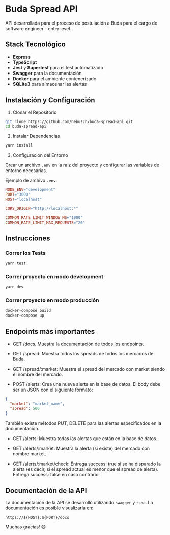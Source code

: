 # Buda Spread API

API desarrollada para el proceso de postulación a Buda para el cargo de software engineer - entry level.

## Stack Tecnológico

- **Express**
- **TypeScript**
- **Jest** y **Supertest** para el test automatizado
- **Swagger** para la documentación
- **Docker** para el ambiente contenerizado
- **SQLite3** para almacenar las alertas

## Instalación y Configuración

1. Clonar el Repositorio

```bash
git clone https://github.com/hebusch/buda-spread-api.git
cd buda-spread-api
```

2. Instalar Dependencias
```bash
yarn install
```

3. Configuración del Entorno

Crear un archivo `.env` en la raiz del proyecto y configurar las variables de entorno necesarias.

Ejemplo de archivo `.env`:

```makefile
NODE_ENV="development"
PORT="3000"
HOST="localhost"

CORS_ORIGIN="http://localhost:*"

COMMON_RATE_LIMIT_WINDOW_MS="1000"
COMMON_RATE_LIMIT_MAX_REQUESTS="20"
```

## Instrucciones

### Correr los Tests

```sh
yarn test
```

### Correr proyecto en modo development

```sh
yarn dev
```

### Correr proyecto en modo producción

```sh
docker-compose build
docker-compose up
```

## Endpoints más importantes

* GET /docs. Muestra la documentación de todos los endpoints.

* GET /spread: Muestra todos los spreads de todos los mercados de Buda.

* GET /spread/:market: Muestra el spread del mercado con market siendo el nombre del mercado.

* POST /alerts: Crea una nueva alerta en la base de datos. El body debe ser un JSON con el siguiente formato:

```json
{
  "market": "market_name",
  "spread": 500
}
```

También existe métodos PUT, DELETE para las alertas especificados en la documentación.

* GET /alerts: Muestra todas las alertas que están en la base de datos.

* GET /alerts/:market: Muestra la alerta (si existe) del mercado con nombre market.

* GET /alerts/:market/check: Entrega success: true si se ha disparado la alerta (es decir, si el spread actual es menor que el spread de alerta). Entrega success: false en caso contrario.

## Documentación de la API

La documentación de la API se desarrolló utilizando `swagger` y `tsoa`. La documentación es posible visualizarla en:

```
https://${HOST}:${PORT}/docs
```

Muchas gracias! :smile: